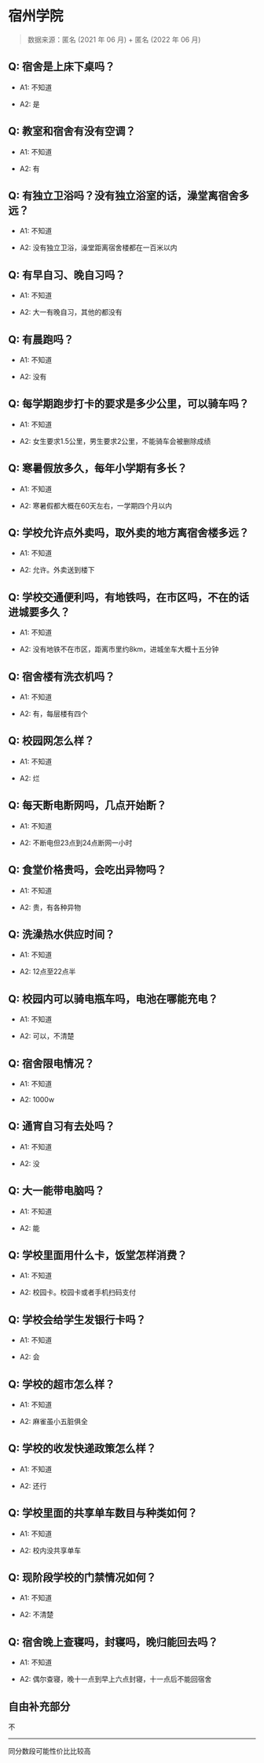 # 宿州学院

> 数据来源：匿名 (2021 年 06 月) + 匿名 (2022 年 06 月)

## Q: 宿舍是上床下桌吗？

- A1: 不知道

- A2: 是

## Q: 教室和宿舍有没有空调？

- A1: 不知道

- A2: 有

## Q: 有独立卫浴吗？没有独立浴室的话，澡堂离宿舍多远？

- A1: 不知道

- A2: 没有独立卫浴，澡堂距离宿舍楼都在一百米以内

## Q: 有早自习、晚自习吗？

- A1: 不知道

- A2: 大一有晚自习，其他的都没有

## Q: 有晨跑吗？

- A1: 不知道

- A2: 没有

## Q: 每学期跑步打卡的要求是多少公里，可以骑车吗？

- A1: 不知道

- A2: 女生要求1.5公里，男生要求2公里，不能骑车会被删除成绩

## Q: 寒暑假放多久，每年小学期有多长？

- A1: 不知道

- A2: 寒暑假都大概在60天左右，一学期四个月以内

## Q: 学校允许点外卖吗，取外卖的地方离宿舍楼多远？

- A1: 不知道

- A2: 允许。外卖送到楼下

## Q: 学校交通便利吗，有地铁吗，在市区吗，不在的话进城要多久？

- A1: 不知道

- A2: 没有地铁不在市区，距离市里约8km，进城坐车大概十五分钟

## Q: 宿舍楼有洗衣机吗？

- A1: 不知道

- A2: 有，每层楼有四个

## Q: 校园网怎么样？

- A1: 不知道

- A2: 烂

## Q: 每天断电断网吗，几点开始断？

- A1: 不知道

- A2: 不断电但23点到24点断网一小时

## Q: 食堂价格贵吗，会吃出异物吗？

- A1: 不知道

- A2: 贵，有各种异物

## Q: 洗澡热水供应时间？

- A1: 不知道

- A2: 12点至22点半

## Q: 校园内可以骑电瓶车吗，电池在哪能充电？

- A1: 不知道

- A2: 可以，不清楚

## Q: 宿舍限电情况？

- A1: 不知道

- A2: 1000w

## Q: 通宵自习有去处吗？

- A1: 不知道

- A2: 没

## Q: 大一能带电脑吗？

- A1: 不知道

- A2: 能

## Q: 学校里面用什么卡，饭堂怎样消费？

- A1: 不知道

- A2: 校园卡。校园卡或者手机扫码支付

## Q: 学校会给学生发银行卡吗？

- A1: 不知道

- A2: 会

## Q: 学校的超市怎么样？

- A1: 不知道

- A2: 麻雀虽小五脏俱全

## Q: 学校的收发快递政策怎么样？

- A1: 不知道

- A2: 还行

## Q: 学校里面的共享单车数目与种类如何？

- A1: 不知道

- A2: 校内没共享单车

## Q: 现阶段学校的门禁情况如何？

- A1: 不知道

- A2: 不清楚

## Q: 宿舍晚上查寝吗，封寝吗，晚归能回去吗？

- A1: 不知道

- A2: 偶尔查寝，晚十一点到早上六点封寝，十一点后不能回宿舍

## 自由补充部分

不

***

同分数段可能性价比比较高